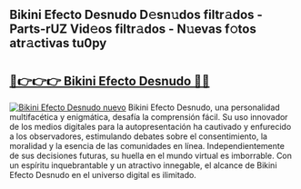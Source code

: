 ## Bikini Efecto Desnudo D𝚎sn𝚞dos filtr𝚊dos - Parts-rUZ Vid𝚎os filtr𝚊dos - N𝚞evas f𝚘tos atr𝚊ctivas tu0py

# <h2><a href="http://mbcgr3.tromn.icu/?c=Bikini+Efecto+Desnudo">🔗👉👉👉 Bikini Efecto Desnudo 🔗🔗</a></h2>

[![Bikini Efecto Desnudo nuevo](https://i.imgur.com/pEAQMta.gif)](http://mbcgr3.tromn.icu/?c=Bikini+Efecto+Desnudo)
Bikini Efecto Desnudo, una personalidad multifacética y enigmática, desafía la comprensión fácil. Su uso innovador de los medios digitales para la autopresentación ha cautivado y enfurecido a los observadores, estimulando debates sobre el consentimiento, la moralidad y la esencia de las comunidades en línea. Independientemente de sus decisiones futuras, su huella en el mundo virtual es imborrable. Con un espíritu inquebrantable y un atractivo innegable, el alcance de Bikini Efecto Desnudo en el universo digital es ilimitado.
